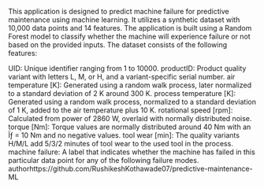 This application is designed to predict machine failure for predictive maintenance using machine learning. It utilizes a synthetic dataset with 10,000 data points and 14 features. The application is built using a Random Forest model to classify whether the machine will experience failure or not based on the provided inputs.
The dataset consists of the following features:

UID: Unique identifier ranging from 1 to 10000.
productID: Product quality variant with letters L, M, or H, and a variant-specific serial number.
air temperature [K]: Generated using a random walk process, later normalized to a standard deviation of 2 K around 300 K.
process temperature [K]: Generated using a random walk process, normalized to a standard deviation of 1 K, added to the air temperature plus 10 K.
rotational speed [rpm]: Calculated from power of 2860 W, overlaid with normally distributed noise.
torque [Nm]: Torque values are normally distributed around 40 Nm with an Ïƒ = 10 Nm and no negative values.
tool wear [min]: The quality variants H/M/L add 5/3/2 minutes of tool wear to the used tool in the process.
machine failure: A label that indicates whether the machine has failed in this particular data point for any of the following failure modes.
authorhttps://github.com/RushikeshKothawade07/predictive-maintenance-ML
